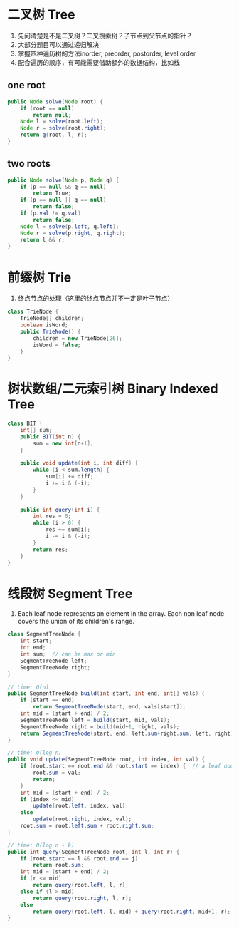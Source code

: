 # 二叉树 Tree
1.	先问清楚是不是二叉树？二叉搜索树？子节点到父节点的指针？  
2.	大部分题目可以通过递归解决  
3.	掌握四种遍历树的方法inorder, preorder, postorder, level order  
4.	配合遍历的顺序，有可能需要借助额外的数据结构，比如栈  

## one root
```java
public Node solve(Node root) {
	if (root == null) 
		return null;
	Node l = solve(root.left);
	Node r = solve(root.right);
	return g(root, l, r);
}
```

## two roots
```java
public Node solve(Node p, Node q) {
	if (p == null && q == null) 
		return True;
	if (p == null || q == null) 
		return false;
	if (p.val != q.val)
		return false;
	Node l = solve(p.left, q.left);
	Node r = solve(p.right, q.right);
	return l && r;
}
```


# 前缀树 Trie
1.	终点节点的处理（这里的终点节点并不一定是叶子节点）
```java
class TrieNode {  
    TrieNode[] children;  
    boolean isWord;  
    public TrieNode() {  
        children = new TrieNode[26];  
        isWord = false;  
    }  
}  
```

# 树状数组/二元索引树 Binary Indexed Tree
``` java
class BIT {
    int[] sum;
    public BIT(int n) {
        sum = new int[n+1];
    }
    
    public void update(int i, int diff) {
        while (i < sum.length) {
            sum[i] += diff;
            i += i & (-i);
        }
    }
    
    public int query(int i) {
        int res = 0;
        while (i > 0) {
            res += sum[i];
            i -= i & (-i);
        }
        return res;
    }
}
```

# 线段树 Segment Tree
1.	Each leaf node represents an element in the array. 
Each non leaf node covers the union of its children's range.

```java
class SegmentTreeNode {
	int start;
	int end;
	int sum;  // can be max or min
	SegmentTreeNode left;
	SegmentTreeNode right;
}
```
```java
// time: O(n)
public SegmentTreeNode build(int start, int end, int[] vals) {
	if (start == end)
		return SegmentTreeNode(start, end, vals[start]);
	int mid = (start + end) / 2;
	SegmentTreeNode left = build(start, mid, vals);
	SegmentTreeNode right = build(mid+1, right, vals);
	return SegmentTreeNode(start, end, left.sum+right.sum, left, right);
}

// time: O(log n)
public void update(SegmentTreeNode root, int index, int val) {
	if (root.start == root.end && root.start == index) {  // a leaf node
		root.sum = val;
		return;
	}
	int mid = (start + end) / 2;
	if (index <= mid)
		update(root.left, index, val);
	else
		update(root.right, index, val);
	root.sum = root.left.sum + root.right.sum;
}

// time: O(log n + k)
public int query(SegmentTreeNode root, int l, int r) {
	if (root.start == l && root.end == j)
		return root.sum;
	int mid = (start + end) / 2;
	if (r <= mid)
		return query(root.left, l, r);
	else if (l > mid)
		return query(root.right, l, r);
	else 
		return query(root.left, l, mid) + query(root.right, mid+1, r);
}
```







